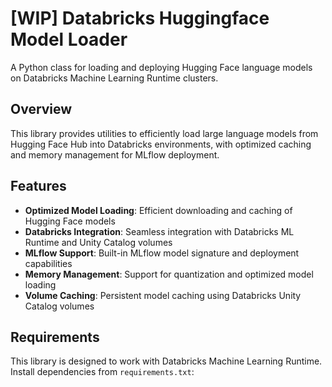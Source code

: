 # [WIP] Databricks Huggingface Model Loader

A Python class for loading and deploying Hugging Face language models on Databricks Machine Learning Runtime clusters.

## Overview

This library provides utilities to efficiently load large language models from Hugging Face Hub into Databricks environments, with optimized caching and memory management for MLflow deployment.

## Features

- **Optimized Model Loading**: Efficient downloading and caching of Hugging Face models
- **Databricks Integration**: Seamless integration with Databricks ML Runtime and Unity Catalog volumes
- **MLflow Support**: Built-in MLflow model signature and deployment capabilities
- **Memory Management**: Support for quantization and optimized model loading
- **Volume Caching**: Persistent model caching using Databricks Unity Catalog volumes

## Requirements

This library is designed to work with Databricks Machine Learning Runtime. Install dependencies from `requirements.txt`:
